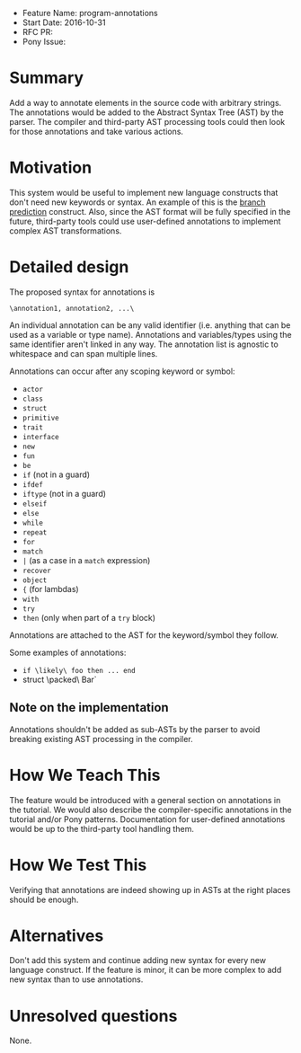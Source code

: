 - Feature Name: program-annotations
- Start Date: 2016-10-31
- RFC PR:
- Pony Issue:

# Summary

Add a way to annotate elements in the source code with arbitrary strings. The annotations would be added to the Abstract Syntax Tree (AST) by the parser. The compiler and third-party AST processing tools could then look for those annotations and take various actions.

# Motivation

This system would be useful to implement new language constructs that don't need new keywords or syntax. An example of this is the [branch prediction](https://github.com/ponylang/rfcs/pull/44) construct. Also, since the AST format will be fully specified in the future, third-party tools could use user-defined annotations to implement complex AST transformations.

# Detailed design

The proposed syntax for annotations is

```text
\annotation1, annotation2, ...\
```

An individual annotation can be any valid identifier (i.e. anything that can be used as a variable or type name). Annotations and variables/types using the same identifier aren't linked in any way. The annotation list is agnostic to whitespace and can span multiple lines.

Annotations can occur after any scoping keyword or symbol:

- `actor`
- `class`
- `struct`
- `primitive`
- `trait`
- `interface`
- `new`
- `fun`
- `be`
- `if` (not in a guard)
- `ifdef`
- `iftype` (not in a guard)
- `elseif`
- `else`
- `while`
- `repeat`
- `for`
- `match`
- `|` (as a case in a `match` expression)
- `recover`
- `object`
- `{` (for lambdas)
- `with`
- `try`
- `then` (only when part of a `try` block)

Annotations are attached to the AST for the keyword/symbol they follow. 

Some examples of annotations:

- `if \likely\ foo then ... end`
- struct \packed\ Bar`

## Note on the implementation

Annotations shouldn't be added as sub-ASTs by the parser to avoid breaking existing AST processing in the compiler.

# How We Teach This

The feature would be introduced with a general section on annotations in the tutorial. We would also describe the compiler-specific annotations in the tutorial and/or Pony patterns. Documentation for user-defined annotations would be up to the third-party tool handling them.

# How We Test This

Verifying that annotations are indeed showing up in ASTs at the right places should be enough.

# Alternatives

Don't add this system and continue adding new syntax for every new language construct. If the feature is minor, it can be more complex to add new syntax than to use annotations.

# Unresolved questions

None.
